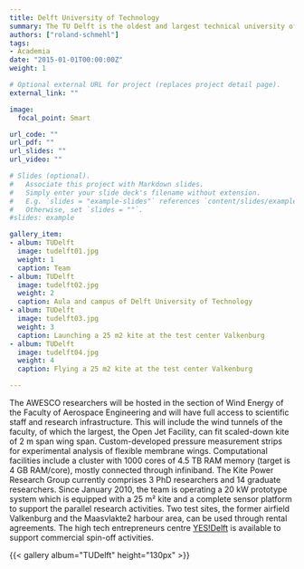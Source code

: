 ```yaml
---
title: Delft University of Technology
summary: The TU Delft is the oldest and largest technical university of the Netherlands and is among the top 20 universities for engineering and technology according to the 2019 QS World University Rankings. It is the highest ranked university of the country.
authors: ["roland-schmehl"]
tags:
- Academia
date: "2015-01-01T00:00:00Z"
weight: 1

# Optional external URL for project (replaces project detail page).
external_link: ""

image:
  focal_point: Smart

url_code: ""
url_pdf: ""
url_slides: ""
url_video: ""

# Slides (optional).
#   Associate this project with Markdown slides.
#   Simply enter your slide deck's filename without extension.
#   E.g. `slides = "example-slides"` references `content/slides/example-slides.md`.
#   Otherwise, set `slides = ""`.
#slides: example

gallery_item:
- album: TUDelft
  image: tudelft01.jpg
  weight: 1
  caption: Team
- album: TUDelft
  image: tudelft02.jpg
  weight: 2
  caption: Aula and campus of Delft University of Technology
- album: TUDelft
  image: tudelft03.jpg
  weight: 3
  caption: Launching a 25 m2 kite at the test center Valkenburg
- album: TUDelft
  image: tudelft04.jpg
  weight: 4
  caption: Flying a 25 m2 kite at the test center Valkenburg

---
```


The AWESCO researchers will be hosted in the section of Wind Energy of the Faculty of Aerospace Engineering and will have full access to scientific staff and research infrastructure. This will include the wind tunnels of the faculty, of which the largest, the Open Jet Facility, can fit scaled-down kite of 2 m span wing span. Custom-developed pressure measurement strips for experimental analysis of flexible membrane wings. Computational facilities include a cluster with 1000 cores of 4.5 TB RAM memory (target is 4 GB RAM/core), mostly connected through infiniband. The Kite Power Research Group currently comprises 3 PhD researchers and 14 graduate researchers. Since January 2010, the team is operating a 20 kW prototype system which is equipped with a 25 m² kite and a complete sensor platform to support the parallel research activities. Two test sites, the former airfield Valkenburg and the Maasvlakte2 harbour area, can be used through rental agreements. The high tech entrepreneurs centre [YES!Delft](https://www.yesdelft.com/) is available to support commercial spin-off activities.

{{< gallery album="TUDelft" height="130px" >}}
